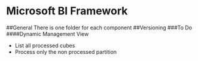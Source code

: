 Microsoft BI Framework
=====================
##General
There is one folder for each component
##Versioning
###To Do
####Dynamic Management View
* List all processed cubes
* Process only the non processed partition